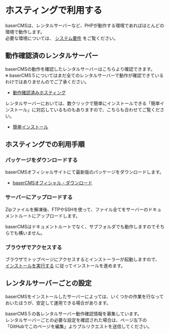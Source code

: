 # ホスティングで利用する

baserCMSは、レンタルサーバーなど、PHPが動作する環境であればほとんどの環境で動作します。  
必要な環境については、 [システム要件](./system_requirements.md) をご覧ください。

## 動作確認済のレンタルサーバー
baserCMSの動作を確認したレンタルサーバーはこちらより確認できます。  
※ baserCMS５についてはまだ全てのレンタルサーバーで動作が確認できているわけではありませんのでご了承ください。
- [動作確認済みホスティング](https://basercms.net/hosting/)

レンタルサーバーにおいては、数クリックで簡単にインストールできる「簡単インストール」に対応しているものもありますので、こちらも合わせてご覧ください。

- [簡単インストール](./easy_install)

## ホスティングでの利用手順
### パッケージをダウンロードする
baserCMSオフィシャルサイトにて最新版のパッケージをダウンロードします。

- [baserCMSオフィシャル - ダウンロード](https://basercms.net/download/index.html)

### サーバーにアップロードする
Zipファイルを解凍後、FTPやSSHを使って、ファイル全てをサーバーのドキュメントルートにアップロードします。

baserCMSはドキュメントルートでなく、サブフォルダでも動作しますのでそちらでも構いません。

### ブラウザでアクセスする
ブラウザでトップページにアクセスするとインストーラーが起動しますので、 [インストールを実行する](./index#インストールを実行する) に従ってインストールを進めます。

## レンタルサーバーごとの設定
baserCMSをインストールしたサーバーによっては、いくつかの作業を行なっておいたほうが、安定して運用できる場合があります。  

baserCMS５の各レンタルサーバー動作確認情報を募集しています。  
レンタルサーバーごとの必要な設定を確認された場合は、ページ左下の「GitHubでこのページを編集」よりプルリクエストを送信してください。

　
